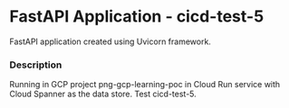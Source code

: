 # FastAPI Application - cicd-test-5
FastAPI application created using Uvicorn framework.

### Description
Running in GCP project png-gcp-learning-poc in Cloud Run service with Cloud Spanner as the data store. Test cicd-test-5.